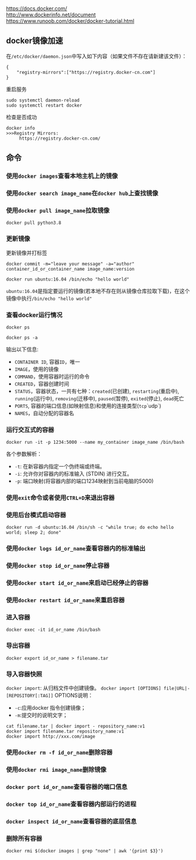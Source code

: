 https://docs.docker.com/  
http://www.dockerinfo.net/document  
https://www.runoob.com/docker/docker-tutorial.html  

## docker镜像加速
在`/etc/docker/daemon.json`中写入如下内容（如果文件不存在请新建该文件）：
```shell
{
    "registry-mirrors":["https://registry.docker-cn.com"]
}
```
重启服务
```shell
sudo systemctl daemon-reload
sudo systemctl restart docker
```

检查是否成功
```shell
docker info
>>>Registry Mirrors:
     https://registry.docker-cn.com/

```

## 命令

### 使用`docker images`查看本地主机上的镜像

### 使用`docker search image_name`在`docker hub`上查找镜像

### 使用`docker pull image_name`拉取镜像
```shell
docker pull python3.8
```

### 更新镜像
更新镜像并打标签
```shell
docker commit -m="leave your message" -a="author" container_id_or_container_name image_name:version
```

```shell
docker run ubuntu:16.04 /bin/echo "hello world"
```
`ubuntu:16.04`是指定要运行的镜像(若本地不存在则从镜像仓库拉取下载)，在这个镜像中执行`/bin/echo "hello world"`


### 查看docker运行情况
```shell
docker ps

docker ps -a
```
输出以下信息:
- `CONTAINER ID`, 容器`ID`，唯一
- `IMAGE`，使用的镜像               
- `COMMAND`，使用容器时运行的命令             
- `CREATED`，容器创建时间             
- `STATUS`，容器状态，一共有七种：`created`(已创建), `restarting`(重启中), `running`(运行中), `removing`(迁移中), `paused`(暂停), `exited`(停止), `dead`死亡              
- `PORTS`, 容器的端口信息(如映射信息)和使用的连接类型(`tcp`\`udp`)               
- `NAMES`，自动分配的容器名

### 运行交互式的容器
```shell
docker run -it -p 1234:5000 --name my_container image_name /bin/bash
```
各个参数解析：
- `-t`: 在新容器内指定一个伪终端或终端。
- `-i`: 允许你对容器内的标准输入 (STDIN) 进行交互。
- `-p`: 端口映射(将容器内部的端口1234映射到当前电脑的5000)

### 使用`exit`命令或者使用`CTRL+D`来退出容器

### 使用后台模式启动容器
```shell
docker run -d ubuntu:16.04 /bin/sh -c "while true; do echo hello world; sleep 2; done"
```

### 使用`docker logs id_or_name`查看容器内的标准输出

### 使用`docker stop id_or_name`停止容器

### 使用`docker start id_or_name`来启动已经停止的容器

### 使用`docker restart id_or_name`来重启容器

### 进入容器
```shell
docker exec -it id_or_name /bin/bash
``` 

### 导出容器
```shell
docker export id_or_name > filename.tar
```

### 导入容器快照
`docker import`: 从归档文件中创建镜像。
`docker import [OPTIONS] file|URL|- [REPOSITORY[:TAG]]`
OPTIONS说明：
- `-c`:应用docker 指令创建镜像；
- `-m`:提交时的说明文字；
```shell
cat filename.tar | docker import - repository_name:v1
docker import filename.tar repository_name:v1
docker import http://xxx.com/image
```

### 使用`docker rm -f id_or_name`删除容器

### 使用`docker rmi image_name`删除镜像

### `docker port id_or_name`查看容器的端口信息

### `docker top id_or_name`查看容器内部运行的进程

### `docker inspect id_or_name`查看容器的底层信息

### 删除所有<none>容器
```
docker rmi $(docker images | grep "none" | awk '{print $3}')
```
